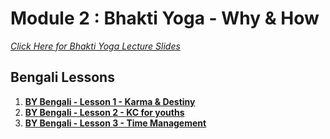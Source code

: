 # Module 2 : Bhakti Yoga - Why & How

*[Click Here for Bhakti Yoga Lecture Slides](https://drive.google.com/file/d/1ED_xh6JT-Jsy1CfpuYa0UQkwS_6t0-EU/view?usp=sharing)*

## Bengali Lessons

1. **[BY Bengali - Lesson 1 - Karma & Destiny](https://youtu.be/3OQEqXErgaY?si=HxCZBs_HbkAEs2Dh)**
2. **[BY Bengali - Lesson 2 - KC for youths](https://youtu.be/AVrRWE7QC28?si=q3w2yAwl9lk2tCO3)**
3. **[BY Bengali - Lesson 3 - Time Management](https://youtu.be/ubCo-OV1AdQ?si=jJaMeHQbMdSl7lsa)**






